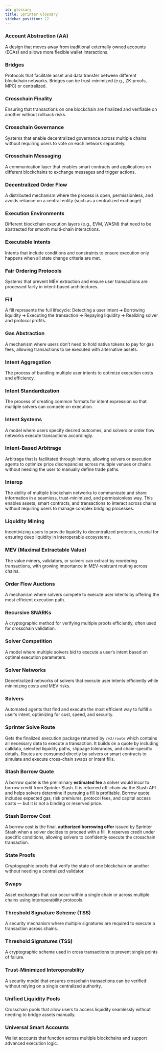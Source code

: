 ```yaml
---
id: glossary
title: Sprinter Glossary
sidebar_position: 12
---
```


### Account Abstraction (AA)

A design that moves away from traditional externally owned accounts (EOAs) and allows more flexible wallet interactions.

### Bridges

Protocols that facilitate asset and data transfer between different blockchain networks. Bridges can be trust-minimized (e.g., ZK-proofs, MPC) or centralized.

### Crosschain Finality

Ensuring that transactions on one blockchain are finalized and verifiable on another without rollback risks.

### Crosschain Governance

Systems that enable decentralized governance across multiple chains without requiring users to vote on each network separately.

### Crosschain Messaging

A communication layer that enables smart contracts and applications on different blockchains to exchange messages and trigger actions.

### Decentralized Order Flow

A distributed mechanism where the process is open, permissionless, and avoids reliance on a central entity (such as a centralized exchange)

### Execution Environments

Different blockchain execution layers (e.g., EVM, WASM) that need to be abstracted for smooth multi-chain interactions.

### Executable Intents

Intents that include conditions and constraints to ensure execution only happens when all state change criteria are met.

### Fair Ordering Protocols

Systems that prevent MEV extraction and ensure user transactions are processed fairly in intent-based architectures.

### Fill

A fill represents the full lifecycle: Detecting a user intent ➔ Borrowing liquidity ➔ Executing the transaction ➔ Repaying liquidity ➔ Realizing solver and protocol profits.

### Gas Abstraction

A mechanism where users don’t need to hold native tokens to pay for gas fees, allowing transactions to be executed with alternative assets.

### Intent Aggregation

The process of bundling multiple user intents to optimize execution costs and efficiency.

### Intent Standardization

The process of creating common formats for intent expression so that multiple solvers can compete on execution.

### Intent Systems

A model where users specify desired outcomes, and solvers or order flow networks execute transactions accordingly.

### Intent-Based Arbitrage

Arbitrage that is facilitated through intents, allowing solvers or execution agents to optimize price discrepancies across multiple venues or chains without needing the user to manually define trade paths.

### Interop

The ability of multiple blockchain networks to communicate and share information in a seamless, trust-minimized, and permissionless way. This enables assets, smart contracts, and transactions to interact across chains without requiring users to manage complex bridging processes.

### Liquidity Mining

Incentivizing users to provide liquidity to decentralized protocols, crucial for ensuring deep liquidity in interoperable ecosystems.

### MEV (Maximal Extractable Value)

The value miners, validators, or solvers can extract by reordering transactions, with growing importance in MEV-resistant routing across chains.

### Order Flow Auctions

A mechanism where solvers compete to execute user intents by offering the most efficient execution path.

### Recursive SNARKs

A cryptographic method for verifying multiple proofs efficiently, often used for crosschain validation.

### Solver Competition

A model where multiple solvers bid to execute a user’s intent based on optimal execution parameters.

### Solver Networks

Decentralized networks of solvers that execute user intents efficiently while minimizing costs and MEV risks.

### Solvers

Automated agents that find and execute the most efficient way to fulfill a user’s intent, optimizing for cost, speed, and security.

### Sprinter Solve Route

Gets the finalized execution package returned by `/v2/route` which contains all necessary data to execute a transaction. It builds on a quote by including calldata, selected liquidity paths, slippage tolerances, and chain-specific details. Routes are consumed directly by solvers or smart contracts to simulate and execute cross-chain swaps or intent fills.

### Stash Borrow Quote

A borrow quote is the preliminary **estimated fee** a solver would incur to borrow credit from Sprinter Stash. It is returned off-chain via the Stash API and helps solvers determine if pursuing a fill is profitable. Borrow quote includes expected gas, risk premiums, protocol fees, and capital access costs — but it is not a binding or reserved price.

### Stash Borrow Cost

A borrow cost is the final, **authorized borrowing offer** issued by Sprinter Stash when a solver decides to proceed with a fill. It reserves credit under specific conditions, allowing solvers to confidently execute the crosschain transaction.

### State Proofs

Cryptographic proofs that verify the state of one blockchain on another without needing a centralized validator.

### Swaps

Asset exchanges that can occur within a single chain or across multiple chains using interoperability protocols.

### Threshold Signature Scheme (TSS)

A security mechanism where multiple signatures are required to execute a transaction across chains.

### Threshold Signatures (TSS)

A cryptographic scheme used in cross transactions to prevent single points of failure.

### Trust-Minimized Interoperability

A security model that ensures crosschain transactions can be verified without relying on a single centralized authority.

### Unified Liquidity Pools

Crosschain pools that allow users to access liquidity seamlessly without needing to bridge assets manually.

### Universal Smart Accounts

Wallet accounts that function across multiple blockchains and support advanced execution logic.
